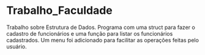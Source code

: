 # Trabalho_Faculdade
Trabalho sobre Estrutura de Dados. Programa com uma struct para fazer o cadastro de funcionários e uma função para listar os funcionários cadastrados. Um menu foi adicionado para facilitar as operações feitas pelo usuário.
